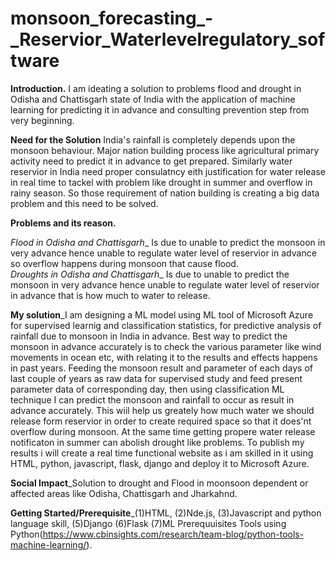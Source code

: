 # monsoon_forecasting_-_Reservior_Waterlevelregulatory_software
**Introduction.**
I am ideating a solution to problems flood and drought in Odisha and Chattisgarh state of India with the application of machine learning for predicting it in advance and consulting prevention step from very beginning.

**Need for the Solution** India's rainfall is completely depends upon the monsoon behaviour. Major nation building process like agricultural primary activity need to predict it in advance to get prepared. Similarly water reservior in India need proper consulatncy eith justification for water release in real time to tackel with problem like drought in summer and overflow in rainy season. So those requirement of nation building is creating a big data problem and this need to be solved.  

**Problems and its reason.**

*Flood in Odisha and Chattisgarh*_ Is due to unable to predict the monsoon in very advance hence unable to regulate water level of reservior in advance so overflow happens during monsoon that cause flood.  
*Droughts in Odisha and Chattisgarh*_ Is due to unable to predict the monsoon in very advance hence unable to regulate water level of reservior in advance that is how much to water to release.

**My solution**_I am designing a ML model using ML tool of Microsoft Azure for supervised learnig and classification statistics, for predictive analysis of rainfall due to monsoon in India in advance. Best way to predict the monsoon in advance accurately is to check the various parameter like wind movements in ocean etc, with relating it to the results and effects happens in past years. Feeding the monsoon result and parameter of each days of last couple of years as raw data for supervised study and feed present parameter data of corresponding day, then using classification ML technique I can predict the monsoon and rainfall to occur as result in advance accurately. This wiil help us greately how much water we should release form reservior in order to create required space so that it does'nt overflow during monsoon.
At the same time getting propere water release notificaton in summer can abolish drought like problems. To publish my results i will create a real time functional website as i am skilled in it using HTML, python, javascript, flask, django and deploy it to Microsoft Azure.

**Social Impact**_Solution to drought and Flood in moonsoon dependent or affected areas like Odisha, Chattisgarh and Jharkahnd.

**Getting Started/Prerequisite**_(1)HTML, (2)Nde.js, (3)Javascript and python language skill, (5)Django (6)Flask (7)ML Prerequuisites Tools using Python(https://www.cbinsights.com/research/team-blog/python-tools-machine-learning/).
